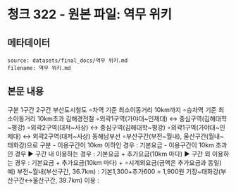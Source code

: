 # 청크 322 - 원본 파일: 역무 위키

## 메타데이터

```
source: datasets/final_docs/역무 위키.md
filename: 역무 위키.md
```

## 본문 내용

구분 1구간 2구간 부산도시철도 ∘차역 기준 최소이동거리 10km까지 ∘승차역 기준 최소이동거리 10km초과 김해경전철 ∘외곽1구역(가야대~인제대) ↔ 중심구역(김해대학~평강) ∘외곽2구역(대저~사상) ↔ 중심구역(김해대학~평강) ∘외곽1구역(가야대~인제대) ↔ 외곽2구역(대저~사상)   동해남부선 ∘부산구간(부전~월내), 울산구간(월내~태화강)으로 구분 - 이용구간이 10km 이하인 경우 : 기본요금 - 이용구간이 10km 초과인 경우 ▶ 구간 내 이용하는 경우 : 기본요금 + 추가요금(10km 마다) ▶ 구간 외 이용하는 경우 : 기본요금 + 추가요금(10km 마다) + ∘시계외요금(금액은 추가요금과 동일) 예) 부전~월내(부산구간, 36.7km) : 기본1,300+추가600 = 1,900원 기장~태화강(부산구간↔울산구간, 39.7km) 이용 :